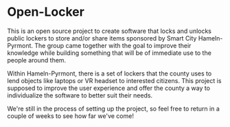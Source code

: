 # Open-Locker

This is an open source project to create software that locks and unlocks public lockers to store and/or share items sponsored by Smart City Hameln-Pyrmont.
The group came together with the goal to improve their knowledge while building something that will be of immediate use to the people around them.

Within Hameln-Pyrmont, there is a set of lockers that the county uses to lend objects like laptops or VR headset to interested citizens. This project is supposed to improve the user experience and offer the county a way to individualize the software to better suit their needs.

We're still in the process of setting up the project, so feel free to return in a couple of weeks to see how far we've come!
